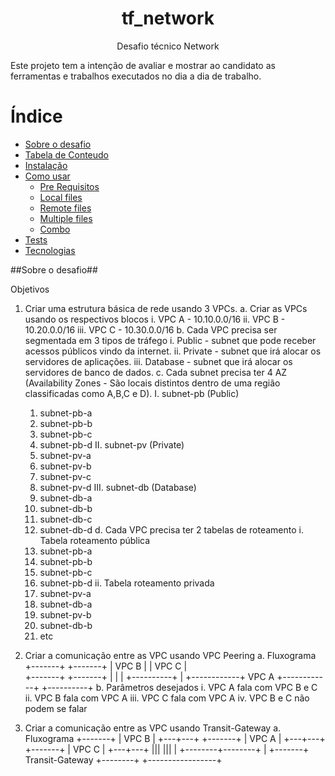 # <h1 align="center">tf_network</h1>
<p align="center"> Desafio técnico Network</p>
Este projeto tem a intenção de avaliar e mostrar ao candidato as ferramentas e trabalhos executados no dia a dia de trabalho.

Índice
===============
<!--ts-->
   * [Sobre o desafio](#Sobre-o-desafio)
   * [Tabela de Conteudo](#tabela-de-conteudo)
   * [Instalação](#instalacao)
   * [Como usar](#como-usar)
      * [Pre Requisitos](#pre-requisitos)
      * [Local files](#local-files)
      * [Remote files](#remote-files)
      * [Multiple files](#multiple-files)
      * [Combo](#combo)
   * [Tests](#testes)
   * [Tecnologias](#tecnologias)
<!--te-->

##Sobre o desafio##

Objetivos
1. Criar uma estrutura básica de rede usando 3 VPCs.
  a. Criar as VPCs usando os respectivos blocos
    i. VPC A - 10.10.0.0/16
   ii. VPC B - 10.20.0.0/16
  iii. VPC C - 10.30.0.0/16
  b. Cada VPC precisa ser segmentada em 3 tipos de tráfego
    i. Public - subnet que pode receber acessos públicos vindo da internet.
   ii. Private - subnet que irá alocar os servidores de aplicações.
  iii. Database - subnet que irá alocar os servidores de banco de dados.
  c. Cada subnet precisa ter 4 AZ (Availability Zones - São locais distintos dentro de uma região classificadas como A,B,C e D).
    I. subnet-pb (Public) 
      1. subnet-pb-a 
      2. subnet-pb-b 
      3. subnet-pb-c
      4. subnet-pb-d
    II. subnet-pv (Private) 
      1. subnet-pv-a 
      2. subnet-pv-b 
      3. subnet-pv-c 
      4. subnet-pv-d
   III. subnet-db (Database) 
      1. subnet-db-a 
      2. subnet-db-b 
      3. subnet-db-c 
      4. subnet-db-d
  d. Cada VPC precisa ter 2 tabelas de roteamento
    i. Tabela roteamento pública
      1. subnet-pb-a 
      2. subnet-pb-b 
      3. subnet-pb-c 
      4. subnet-pb-d
    ii. Tabela roteamento privada 
      1. subnet-pv-a
      2. subnet-db-a 
      3. subnet-pv-b 
      4. subnet-db-b 
      5. etc
      
2. Criar a comunicação entre as VPC usando VPC Peering
  a. Fluxograma
  +-------+                            +-------+
  | VPC B |                            | VPC C |   
  +-------+                            +-------+
      |                                    |
      |            +----------+            |
      +------------+   VPC A  +------------+
                   +----------+
  b. Parâmetros desejados
    i. VPC A fala com VPC B e C
   ii. VPC B fala com VPC A
  iii. VPC C fala com VPC A
   iv. VPC B e C não podem se falar

3. Criar a comunicação entre as VPC usando Transit-Gateway
a. Fluxograma
+-------+ | VPC B | +---+---+
+-------+ | VPC A | +---+---+
+-------+ | VPC C | +---+---+
||| ||| | +--------+--------+ | +-------+ Transit-Gateway +--------+
+-----------------+



      
